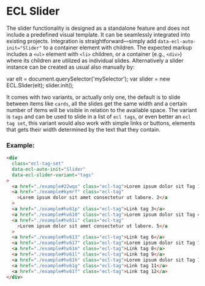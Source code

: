 # ECL Slider

The slider functionality is designed as a standalone feature and does not include a predefined visual template. It can be seamlessly integrated into existing projects.
Integration is straightforward—simply add `data-ecl-auto-init="Slider"` to a container element with children. The expected markup includes a `<ul>` element with `<li>` children, or a container (e.g., `<div>`) where its children are utilized as individual slides.
Alternatively a slider instance can be created as usual also manually by:

var elt = document.querySelector('mySelector');
var slider = new ECL.Slider(elt);
slider.init();

It comes with two variants, or actually only one, the default is to slide between items like `cards`, all the slides get the same width and a certain number of items will be visible in relation to the available space.
The variant is `tags` and can be used to slide in a list of `ecl tags`, or even better an `ecl tag set`, this variant would also work with simple links or buttons, elements that gets their width determined by the text that they contain.

### Example:

<!-- prettier-ignore -->
```html
<div
  class="ecl-tag-set" 
  data-ecl-auto-init="Slider" 
  data-ecl-slider-variant="tags" 
> 
  <a href="./example#22wqx" class="ecl-tag">Lorem ipsum dolor sit Tag 1</a> 
  <a href="./example#kymrf" class="ecl-tag"
    >Lorem ipsum dolor sit amet consectetur ut labore. 2</a
  > 
  <a href="./example#hv61p" class="ecl-tag">Link tag 3</a> 
  <a href="./example#hv610" class="ecl-tag">Lorem ipsum dolor sit Tag 4</a> 
  <a href="./example#hv61i" class="ecl-tag"
    >Lorem ipsum dolor sit amet consectetur ut labore. 5</a
  > 
  <a href="./example#hv613" class="ecl-tag">Link tag 6</a> 
  <a href="./example#hv617" class="ecl-tag">Lorem ipsum dolor sit Tag 7</a> 
  <a href="./example#hv61m" class="ecl-tag">Link tag 8</a> 
  <a href="./example#hv61l" class="ecl-tag">Link tag 9</a> 
  <a href="./example#hv61h" class="ecl-tag">Lorem ipsum dolor sit Tag 10</a> 
  <a href="./example#hv61g" class="ecl-tag">Link tag 11</a> 
  <a href="./example#hv61f" class="ecl-tag">Link tag 12</a> 
</div> 

```

